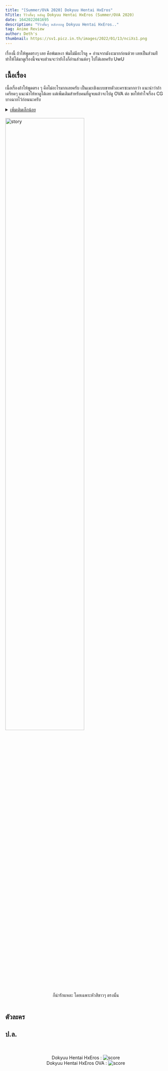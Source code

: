 ```yaml
---
title: "[Summer/OVA 2020] Dokyuu Hentai HxEros"
hTitle: รีวิวสั้นๆ หลังดู Dokyuu Hentai HxEros (Summer/OVA 2020)
date: 1642022081695
description: "รีวิวสั้นๆ หลังจากดู Dokyuu Hentai HxEros.."
tag: Anime Review
author: Deth's
thumbnail: https://sv1.picz.in.th/images/2022/01/13/nciXs1.png
---
```

เรื่องนี้ ถ้าให้พูดตรงๆ เลย คือพ้มเหงา พ้มไม่มีอะไรดู + อ่านจากมังงะมากก่อนด้วย เลยเป็นส่วนท่ีทำให้ได้มาดูเรื่องนี้จนจบส่วนจะว่ายังไงก็อ่านส่วนต่อๆ ไปได้เลยครับ UwU

## เนื้อเรื่อง
เนื้อเรื่องถ้าให้พูดตรง ๆ คือไม่อะไรมากเลยครับ เป็นเมะเชิงแบบขายตัวละครซะมากกว่า แนะนำว่าถ้าเครียดๆ แนะนำให้หาดูได้เลย แต่เพิ่มเติมสำหรับคนที่ดูจบแล้วจะไปดู OVA ต่อ ขอให้ทำใจเรื่อง CG บางฉากไว้ก่อนนะครับ
<details>
  <br />
  <summary> <u>เพิ่มเติมเล็กน้อย</u> </summary> 
  แนะนำว่าอย่าดูใน BiliBili เพราะ Censor มันแย่มากๆ
</details>
<br />
<img src="https://sv1.picz.in.th/images/2022/01/13/ncRZBQ.png" alt="story" class="img-w-desp" width="70%" />
<center>ก็น่ารักแหละ โดยเฉพาะหัวสีขาวๆ ตรงนั้น</center>
<br />

## ตัวละคร

## ป.ล.

<br />
<br />
<center>
Dokyuu Hentai HxEros : <img src="https://img.shields.io/badge/Score-7%2F10-coral?style=for-the-badge" alt="score"><br />
Dokyuu Hentai HxEros OVA : <img src="https://img.shields.io/badge/Score-5%2F10-coral?style=for-the-badge" alt="score">
</center>
